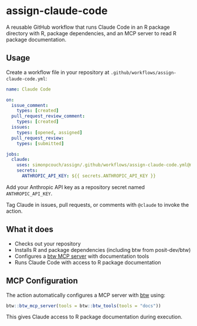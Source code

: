 # assign-claude-code

A reusable GitHub workflow that runs Claude Code in an R package directory with R, package dependencies, and an MCP server to read R package documentation.

## Usage

Create a workflow file in your repository at `.github/workflows/assign-claude-code.yml`:

```yaml
name: Claude Code

on:
  issue_comment:
    types: [created]
  pull_request_review_comment:
    types: [created]
  issues:
    types: [opened, assigned]
  pull_request_review:
    types: [submitted]

jobs:
  claude:
    uses: simonpcouch/assign/.github/workflows/assign-claude-code.yml@main
    secrets:
      ANTHROPIC_API_KEY: ${{ secrets.ANTHROPIC_API_KEY }}
```

Add your Anthropic API key as a repository secret named `ANTHROPIC_API_KEY`.

Tag Claude in issues, pull requests, or comments with `@claude` to invoke the action.

## What it does

- Checks out your repository
- Installs R and package dependencies (including btw from posit-dev/btw)
- Configures a [btw MCP server](https://posit-dev.github.io/btw/) with documentation tools
- Runs Claude Code with access to R package documentation

## MCP Configuration

The action automatically configures a MCP server with [btw](https://posit-dev.github.io/btw/) using:
```r
btw::btw_mcp_server(tools = btw::btw_tools(tools = "docs"))
```

This gives Claude access to R package documentation during execution.
